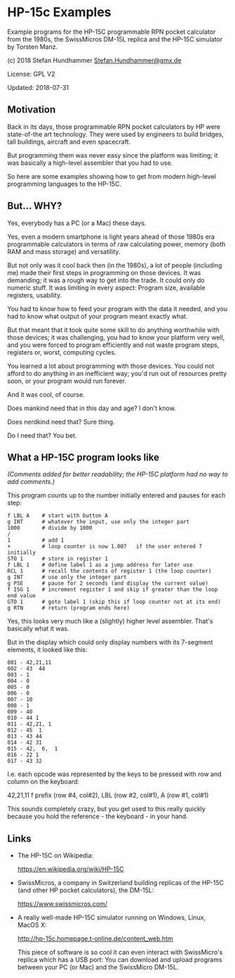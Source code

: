 # HP-15c Examples

Example programs for the HP-15C programmable RPN pocket calculator from the
1980s, the SwissMicros DM-15L replica and the HP-15C simulator by Torsten Manz.

(c) 2018 Stefan Hundhammer <Stefan.Hundhammer@gmx.de>

License: GPL V2

Updated: 2018-07-31


## Motivation

Back in its days, those programmable RPN pocket calculators by HP were
state-of-the art technology. They were used by engineers to build bridges, tall
buildings, aircraft and even spacecraft.

But programming them was never easy since the platform was limiting; it was
basically a high-level assembler that you had to use.

So here are some examples showing how to get from modern high-level programming
languages to the HP-15C.


## But... WHY?

Yes, everybody has a PC (or a Mac) these days.

Yes, even a modern smartphone is light years ahead of those 1980s era
programmable calculators in terms of raw calculating power, memory (both RAM
and mass storage) and versatility.

But not only was it cool back then (in the 1980s), a lot of people (including
me) made their first steps in programming on those devices. It was demanding;
it was a rough way to get into the trade. It could only do numeric stuff. It
was limiting in every aspect: Program size, available registers, usability.

You had to know how to feed your program with the data it needed, and you had
to know what output of your program meant exactly what.

But that meant that it took quite some skill to do anything worthwhile with
those devices; it was challenging, you had to know your platform very well, and
you were forced to program efficiently and not waste program steps, registers
or, worst, computing cycles.

You learned a lot about programming with those devices. You could not afford to
do anything in an inefficient way; you'd run out of resources pretty soon, or
your program would run forever.

And it was cool, of course.

Does mankind need that in this day and age? I don't know.

Does nerdkind need that? Sure thing.

Do I need that? You bet.


## What a HP-15C program looks like

_(Comments added for better readability; the HP-15C platform had no way to add
comments.)_

This program counts up to the number initially entered and pauses for each step:

```
f LBL A    # start with button A
g INT      # whatever the input, use only the integer part
1000       # divide by 1000
/
1          # add 1
+          # loop counter is now 1.007   if the user entered 7 initially
STO 1      # store in register 1
f LBL 1    # define label 1 as a jump address for later use
RCL 1      # recall the contents of register 1 (the loop counter)
g INT      # use only the integer part
g PSE      # pause for 2 seconds (and display the current value)
f ISG 1    # increment register 1 and skip if greater than the loop end value
GTO 1      # goto label 1 (skip this if loop counter not at its end)
g RTN      # return (program ends here)
```

Yes, this looks very much like a (slightly) higher level assembler. That's
basically what it was.

But in the display which could only display numbers with its 7-segment
elements, it looked like this:

```
001 - 42,21,11
002 - 43  44
003 - 1
004 - 0
005 - 0
006 - 0
007 - 10
008 - 1
009 - 40
010 - 44 1
011 - 42,21, 1
012 - 45  1
013 - 43 44
014 - 42 31
015 - 42,  6,  1
016 - 22 1
017 - 43 32
```

I.e. each opcode was represented by the keys to be pressed with row and column
on the keyboard:

42,21,11   f prefix (row #4, col#2), LBL (row #2, col#1), A (row #1, col#1)

This sounds completely crazy, but you get used to this really quickly because
you hold the reference - the keyboard - in your hand.


## Links

- The HP-15C on Wikipedia:

  https://en.wikipedia.org/wiki/HP-15C

- SwissMicros, a company in Switzerland building replicas of the HP-15C (and
other HP pocket calculators), the DM-15L:

  https://www.swissmicros.com/

- A really well-made HP-15C simulator running on Windows, Linux, MacOS X:

  http://hp-15c.homepage.t-online.de/content_web.htm

  This piece of software is so cool it can even interact with SwissMicro's
replica which has a USB port: You can download and upload programs between your
PC (or Mac) and the SwissMicro DM-15L.

